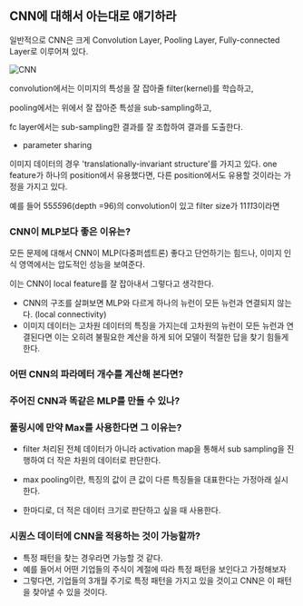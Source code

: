 ## CNN에 대해서 아는대로 얘기하라

일반적으로 CNN은 크게 Convolution Layer, Pooling Layer, Fully-connected Layer로 이루어져 있다.

![CNN](https://cdn-images-1.medium.com/max/1200/1*XbuW8WuRrAY5pC4t-9DZAQ.jpeg)

convolution에서는 이미지의 특성을 잘 잡아줄 filter(kernel)를 학습하고,

pooling에서는 위에서 잘 잡아준 특성을 sub-sampling하고,

fc layer에서는 sub-sampling한 결과를 잘 조합하여 결과를 도출한다.

- parameter sharing

이미지 데이터의 경우 'translationally-invariant structure'를 가지고 있다.
one feature가 하나의 position에서 유용했다면, 다른 position에서도 유용할 것이라는 가정을 가지고 있다.

  예를 들어 55*55*96(depth =96)의 convolution이 있고 filter size가 11*11*3이라면
  
  

### CNN이 MLP보다 좋은 이유는?

모든 문제에 대해서 CNN이 MLP(다중퍼셉트론) 좋다고 단언하기는 힘드나, 이미지 인식 영역에서는 압도적인 성능을 보여준다.

이는 CNN이 local feature를 잘 잡아내서 그렇다고 생각한다.

- CNN의 구조를 살펴보면 MLP와 다르게 하나의 뉴런이 모든 뉴런과 연결되지 않는다. (local connectivity)
- 이미지 데이터는 고차원 데이터의 특징을 가지는데 고차원의 뉴런이 모든 뉴런과 연결된다면 이는 오히려 불필요한 계산을 하게 되어 모델이 적절한 답을 찾기 힘들게한다.



### 어떤 CNN의 파라메터 개수를 계산해 본다면?





### 주어진 CNN과 똑같은 MLP를 만들 수 있나?






### 풀링시에 만약 Max를 사용한다면 그 이유는?

- filter 처리된 전체 데이터가 아니라 activation map을 통해서 sub sampling을 진행하여 더 작은 차원의 데이터로 판단한다.
- max pooling이란, 특징의 값이 큰 값이 다른 특징들을 대표한다는 가정아래 실시한다.

- 한마디로, 더 적은 데이터 크기로 판단하고 싶을 때 사용한다.



### 시퀀스 데이터에 CNN을 적용하는 것이 가능할까?


- 특정 패턴을 찾는 경우라면 가능할 것 같다. 
- 예를 들어서 어떤 기업들의 주식이 계절에 따라 특정 패턴을 보인다고 가정해보자
- 그렇다면, 기업들의 3개월 주기로 특정 패턴을 가지고 있을 것이고 CNN은 이 패턴을 찾아낼 수 있을 것이다.  
